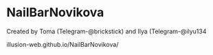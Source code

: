 # NailBarNovikova
Created by Toma (Telegram-@brickstick) and Ilya (Telegram-@ilyu134

illusion-web.github.io/NailBarNovikova/
